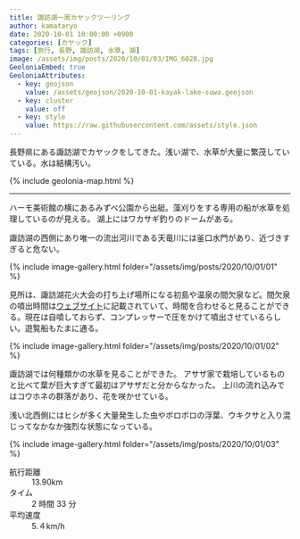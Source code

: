 ```yaml
---
title: 諏訪湖一周カヤックツーリング
author: kamataryo
date: 2020-10-01 10:00:00 +0900
categories: [カヤック]
tags: [旅行, 長野, 諏訪湖, 水草, 湖]
image: /assets/img/posts/2020/10/01/03/IMG_6028.jpg
GeoloniaEmbed: true
GeoloniaAttributes:
  - key: geojson
    value: /assets/geojson/2020-10-01-kayak-lake-suwa.geojson
  - key: cluster
    value: off
  - key: style
    value: https://raw.githubusercontent.com/assets/style.json
---
```


長野県にある諏訪湖でカヤックをしてきた。浅い湖で、水草が大量に繁茂していている。水は結構汚い。

{% include geolonia-map.html %}

---

ハーモ美術館の横にあるみずべ公園から出艇。藻刈りをする専用の船が水草を処理しているのが見える。
湖上にはワカサギ釣りのドームがある。

諏訪湖の西側にあり唯一の流出河川である天竜川には釜口水門があり、近づきすぎると危ない。

{% include image-gallery.html folder="/assets/img/posts/2020/10/01/01" %}

見所は、諏訪湖花火大会の打ち上げ場所になる初島や温泉の間欠泉など。間欠泉の噴出時間は[ウェブサイト](https://www.city.suwa.lg.jp/site/enjoy/4441.html)に記載されていて、時間を合わせると見ることができる。現在は自噴しておらず、コンプレッサーで圧をかけて噴出させているらしい。遊覧船もたまに通る。

{% include image-gallery.html folder="/assets/img/posts/2020/10/01/02" %}

諏訪湖では何種類かの水草を見ることができた。
アサザ家で栽培しているものと比べて葉が巨大すぎて最初はアサザだと分からなかった。
上川の流れ込みではコウホネの群落があり、花を咲かせている。

浅い北西側にはヒシが多く大量発生した虫やボロボロの浮葉、ウキクサと入り混じってなかなか強烈な状態になっている。

{% include image-gallery.html folder="/assets/img/posts/2020/10/01/03" %}

<dl>
<dt>航行距離</dt><dd>13.90km</dd>
<dt>タイム</dt><dd>2 時間 33 分</dd>
<dt>平均速度</dt><dd>5.４km/h</dd>
</dl>
